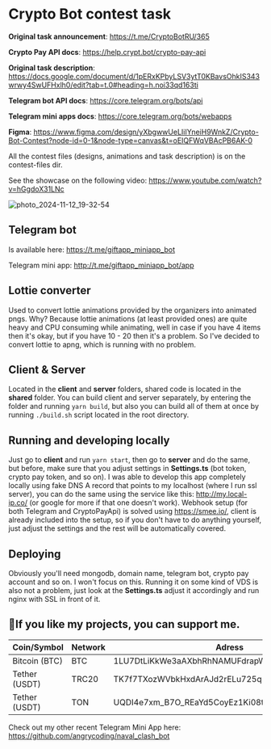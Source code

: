 # Crypto Bot contest task

**Original task announcement**: https://t.me/CryptoBotRU/365

**Crypto Pay API docs**: https://help.crypt.bot/crypto-pay-api

**Original task description**: https://docs.google.com/document/d/1pERxKPbyLSV3ytT0KBavsOhkIS343wrwy4SwUFHxlh0/edit?tab=t.0#heading=h.noi33qd163ti

**Telegram bot API docs**: https://core.telegram.org/bots/api

**Telegram mini apps docs**: https://core.telegram.org/bots/webapps

**Figma**: https://www.figma.com/design/yXbgwwUeLIiIYneiH9WnkZ/Crypto-Bot-Contest?node-id=0-1&node-type=canvas&t=oEIQFWqVBAcPB6AK-0

All the contest files (designs, animations and task description) is on the contest-files dir.

See the showcase on the following video: https://www.youtube.com/watch?v=hGgdoX31LNc

![photo_2024-11-12_19-32-54](https://github.com/user-attachments/assets/a7436872-394e-42bc-8355-f49fda86e5fe)

## Telegram bot

Is available here: https://t.me/giftapp_miniapp_bot

Telegram mini app: http://t.me/giftapp_miniapp_bot/app


## Lottie converter

Used to convert lottie animations provided by the organizers into animated pngs. Why? Because lottie animations (at least provided ones) are quite heavy and CPU consuming while animating, well in case if you have 4 items then it's okay, but if you have 10 - 20 then it's a problem. So I've decided to convert lottie to apng, which is running with no problem.

## Client & Server

Located in the **client** and **server** folders, shared code is located in the **shared** folder. You can build client and server separately, by entering the folder and running ```yarn build```, but also you can build all of them at once by running ```./build.sh``` script located in the root directory.

## Running and developing locally

Just go to **client** and run ```yarn start```, then go to **server** and do the same, but before, make sure that you adjust settings in **Settings.ts** (bot token, crypto pay token, and so on). I was able to develop this app completely locally using fake DNS A record that points to my localhost (where I run ssl server), you can do the same using the service like this: http://my.local-ip.co/ (or google for more if that one doesn't work). Webhook setup (for both Telegram and CryptoPayApi) is solved using https://smee.io/, client is already included into the setup, so if you don't have to do anything yourself, just adjust the settings and the rest will be automatically covered.

## Deploying

Obviously you'll need mongodb, domain name, telegram bot, crypto pay account and so on. I won't focus on this. Running it on some kind of VDS is also not a problem, just look at the **Settings.ts** adjust it accordingly and run nginx with SSL in front of it.

##  💜If you like my projects, you can support me.

| Coin/Symbol | Network | Adress |
|------|---------|--------|
| Bitcoin (BTC) | BTC | 1LU7DtLiKkWe3aAXbhRhNAMUFdrapWuAHW |
| Tether (USDT) | TRC20 | TK7f7TXozWVbkHxdArAJd2rELu725q1Ac5 |
| Tether (USDT) | TON | UQDI4e7xm_B7O_REaYd5CoyEz1Ki08t0EPlUim022_K9B2xa |

Check out my other recent Telegram Mini App here: https://github.com/angrycoding/naval_clash_bot
